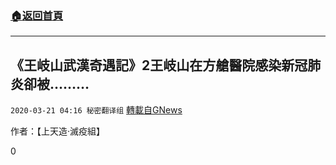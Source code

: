 ###  [:house:返回首頁](https://github.com/ourhimalayas/txt)
---

## 《王岐山武漢奇遇記》2王岐山在方艙醫院感染新冠肺炎卻被………
`2020-03-21 04:16 秘密翻译组` [轉載自GNews](https://gnews.org/zh-hant/147446/)

作者：【上天造·滅疫組】

0
